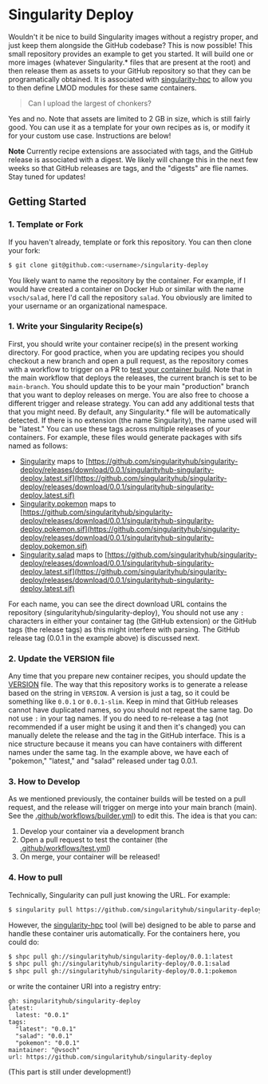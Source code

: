 # Singularity Deploy

Wouldn't it be nice to build Singularity images without a registry proper,
and just keep them alongside the GitHub codebase? This is now possible!
This small repository provides an example to get you started. It will
build one or more images (whatever Singularity.* files that are present at
the root) and then release them as assets to your GitHub repository so
that they can be programatically obtained. It is associated with 
[singularity-hpc](https://github.com/singularityhub/singularity-hpc) to allow
you to then define LMOD modules for these same containers. 

> Can I upload the largest of chonkers?

Yes and no. Note that assets are limited to 2 GB in size, which is still fairly good. You can use
it as a template for your own recipes as is, or modify it for your custom
use case. Instructions are below!

**Note** Currently recipe extensions are associated with tags, and the GitHub release is
associated with a digest. We likely will change this in the next few weeks so that GitHub
releases are tags, and the "digests" are flie names. Stay tuned for updates!

## Getting Started

### 1. Template or Fork

If you haven't already, template or fork this repository. You can then clone
your fork:

```bash
$ git clone git@github.com:<username>/singularity-deploy
```

You likely want to name the repository by the container. For example, if I would
have created a container on Docker Hub or similar with the name `vsoch/salad`,
here I'd call the repository `salad`. You obviously are limited to your username
or an organizational namespace.

### 1. Write your Singularity Recipe(s)

First, you should write your container recipe(s) in the present working directory.
For good practice, when you are updating recipes you should checkout a new branch
and open a pull request, as the repository comes with a workflow to trigger on a PR
to [test your container build](.github/workflows/test.yml). Note that in the main workflow
that deploys the releases, the current branch is set to be `main-branch`. You should
update this to be your main "production" branch that you want to deploy releases on merge.
You are also free to choose a different trigger and release strategy. You can add any additional
tests that that you might need. By default, any Singularity.* file will be automatically detected. 
If there is no extension (the name Singularity), the name used will be "latest." 
You can use these tags across multiple releases of your containers. For example,
these files would generate packages with sifs named as follows:

 - [Singularity](Singularity) maps to [https://github.com/singularityhub/singularity-deploy/releases/download/0.0.1/singularityhub-singularity-deploy.latest.sif](https://github.com/singularityhub/singularity-deploy/releases/download/0.0.1/singularityhub-singularity-deploy.latest.sif)
 - [Singularity.pokemon](Singularity.pokemon) maps to [https://github.com/singularityhub/singularity-deploy/releases/download/0.0.1/singularityhub-singularity-deploy.pokemon.sif](https://github.com/singularityhub/singularity-deploy/releases/download/0.0.1/singularityhub-singularity-deploy.pokemon.sif)
 - [Singularity.salad](Singularity.salad) maps to [https://github.com/singularityhub/singularity-deploy/releases/download/0.0.1/singularityhub-singularity-deploy.latest.sif](https://github.com/singularityhub/singularity-deploy/releases/download/0.0.1/singularityhub-singularity-deploy.latest.sif)

For each name, you can see the direct download URL contains the repository (singularityhub/singularity-deploy),
You should not use any `:` characters in either your container tag (the GitHub extension) or
the GitHub tags (the release tags) as this might interfere with parsing.
The GitHub release tag (0.0.1 in the example above) is discussed next.

### 2. Update the VERSION file

Any time that you prepare new container recipes, you should update the [VERSION](VERSION)
file. The way that this repository works is to generate a release based on the
string in `VERSION`. A version is just a tag, so it could be something like
`0.0.1` or `0.0.1-slim`. Keep in mind that GitHub releases cannot have duplicated
names, so you should not repeat the same tag. Do not use `:` in your tag names.
If you do need to re-release a tag (not recommended if a user might be using it and then it's changed) you can manually delete
the release and the tag in the GitHub interface. This is a nice structure because it
means you can have containers with different names under the same tag. In the example
above, we have each of "pokemon," "latest," and "salad" released under tag 0.0.1.

### 3. How to Develop

As we mentioned previously, the container builds will be tested on a pull request,
and the release will trigger on merge into your main branch (main). See the [.github/workflows/builder.yml](.github/workflows/builder.yml))
to edit this. The idea is that you can:

1. Develop your container via a development branch
2. Open a pull request to test the container (the [.github/workflows/test.yml](.github/workflows/test.yml))
3. On merge, your container will be released!

### 4. How to pull

Technically, Singularity can pull just knowing the URL. For example:

```bash
$ singularity pull https://github.com/singularityhub/singularity-deploy/releases/download/0.0.1/singularityhub-singularity-deploy.latest.sif
```

However, the [singularity-hpc](singularity-hpc) tool (will be) designed to be able to parse and handle
these container uris automatically. For the containers here, you could do:

```bash
$ shpc pull gh://singularityhub/singularity-deploy/0.0.1:latest
$ shpc pull gh://singularityhub/singularity-deploy/0.0.1:salad
$ shpc pull gh://singularityhub/singularity-deploy/0.0.1:pokemon
```

or write the container URI into a registry entry:

```
gh: singularityhub/singularity-deploy
latest:
  latest: "0.0.1"
tags:
  "latest": "0.0.1"
  "salad": "0.0.1"
  "pokemon": "0.0.1"
maintainer: "@vsoch"
url: https://github.com/singularityhub/singularity-deploy
```

(This part is still under development!)
